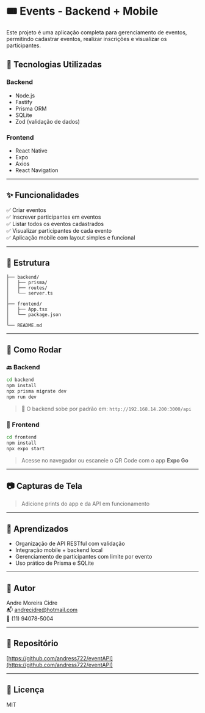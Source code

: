 
# 🎟️ Events - Backend + Mobile

Este projeto é uma aplicação completa para gerenciamento de eventos, permitindo cadastrar eventos, realizar inscrições e visualizar os participantes.

## 🔧 Tecnologias Utilizadas

### Backend
- Node.js
- Fastify
- Prisma ORM
- SQLite
- Zod (validação de dados)

### Frontend
- React Native
- Expo
- Axios
- React Navigation

---

## ✨ Funcionalidades

✅ Criar eventos  
✅ Inscrever participantes em eventos  
✅ Listar todos os eventos cadastrados  
✅ Visualizar participantes de cada evento  
✅ Aplicação mobile com layout simples e funcional  

---

## 📂 Estrutura

```
├── backend/
│   ├── prisma/
│   ├── routes/
│   └── server.ts
│
├── frontend/
│   ├── App.tsx
│   └── package.json
│
└── README.md
```

---

## 🚀 Como Rodar

### 🔙 Backend

```bash
cd backend
npm install
npx prisma migrate dev
npm run dev
```

> 🔗 O backend sobe por padrão em: `http://192.168.14.200:3000/api`

### 📱 Frontend

```bash
cd frontend
npm install
npx expo start
```

> Acesse no navegador ou escaneie o QR Code com o app **Expo Go**

---

## 📷 Capturas de Tela

> Adicione prints do app e da API em funcionamento

---

## 🧠 Aprendizados

- Organização de API RESTful com validação
- Integração mobile + backend local
- Gerenciamento de participantes com limite por evento
- Uso prático de Prisma e SQLite

---

## 📌 Autor

Andre Moreira Cidre  
📬 andrecidre@hotmail.com  
📱 (11) 94078-5004

---

## 🔗 Repositório

[https://github.com/andress722/eventAPI](https://github.com/andress722/eventAPI)

---

## 📝 Licença

MIT
